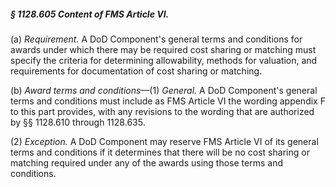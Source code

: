 ##### § 1128.605 Content of FMS Article VI. #####

(a) *Requirement.* A DoD Component's general terms and conditions for awards under which there may be required cost sharing or matching must specify the criteria for determining allowability, methods for valuation, and requirements for documentation of cost sharing or matching.

(b) *Award terms and conditions*—(1) *General.* A DoD Component's general terms and conditions must include as FMS Article VI the wording appendix F to this part provides, with any revisions to the wording that are authorized by §§ 1128.610 through 1128.635.

(2) *Exception.* A DoD Component may reserve FMS Article VI of its general terms and conditions if it determines that there will be no cost sharing or matching required under any of the awards using those terms and conditions.